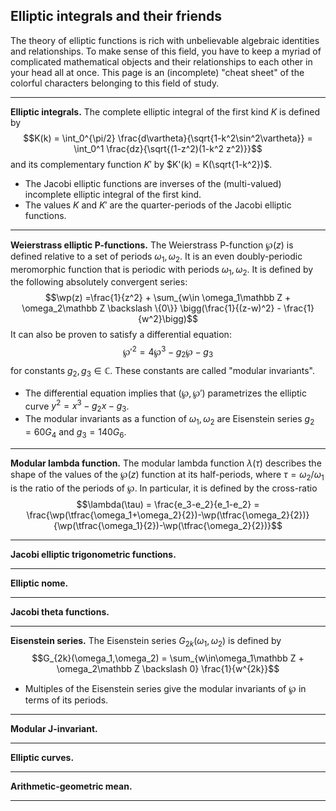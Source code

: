 ## Elliptic integrals and their friends

The theory of elliptic functions is rich with unbelievable algebraic identities and relationships. To make sense of this field, you have to keep a myriad of complicated mathematical objects and their relationships to each other in your head all at once. This page is an (incomplete) "cheat sheet" of the colorful characters belonging to this field of study.

<hr>

**Elliptic integrals.** The complete elliptic integral of the first kind $K$ is defined by $$K(k) = \int_0^{\pi/2} \frac{d\vartheta}{\sqrt{1-k^2\sin^2\vartheta}} = \int_0^1 \frac{dz}{\sqrt{(1-z^2)(1-k^2 z^2)}}$$ and its complementary function $K'$ by $K'(k) = K(\sqrt{1-k^2})$.

- The Jacobi elliptic functions are inverses of the (multi-valued) incomplete elliptic integral of the first kind.
- The values $K$ and $K'$ are the quarter-periods of the Jacobi elliptic functions.

<hr>

**Weierstrass elliptic P-functions.** The Weierstrass P-function $\wp(z)$ is defined relative to a set of periods $\omega_1,\omega_2$. It is an even doubly-periodic meromorphic function that is periodic with periods $\omega_1, \omega_2$. It is defined by the following absolutely convergent series: $$\wp(z) =\frac{1}{z^2} + \sum_{w\in \omega_1\mathbb Z + \omega_2\mathbb Z \backslash \{0\}} \bigg(\frac{1}{(z-w)^2} - \frac{1}{w^2}\bigg)$$ It can also be proven to satisfy a differential equation: $$\wp'^2 = 4\wp^3 - g_2 \wp - g_3$$ for constants $g_2,g_3\in\mathbb C$. These constants are called "modular invariants".

- The differential equation implies that $(\wp,\wp')$ parametrizes the elliptic curve $y^2 = x^3 - g_2 x - g_3$.
- The modular invariants as a function of $\omega_1,\omega_2$ are Eisenstein series $g_2 = 60 G_4$ and $g_3 = 140 G_6$.

<hr>

**Modular lambda function.** The modular lambda function $\lambda(\tau)$ describes the shape of the values of the $\wp(z)$ function at its half-periods, where $\tau = \omega_2/\omega_1$ is the ratio of the periods of $\wp$. In particular, it is defined by the cross-ratio $$\lambda(\tau) = \frac{e_3-e_2}{e_1-e_2} = \frac{\wp(\tfrac{\omega_1+\omega_2}{2})-\wp(\tfrac{\omega_2}{2})}{\wp(\tfrac{\omega_1}{2})-\wp(\tfrac{\omega_2}{2})}$$

<hr>

**Jacobi elliptic trigonometric functions.**

<hr>

**Elliptic nome.**

<hr>

**Jacobi theta functions.** 

<hr>

**Eisenstein series.** The Eisenstein series $G_{2k}(\omega_1,\omega_2)$ is defined by $$G_{2k}(\omega_1,\omega_2) = \sum_{w\in\omega_1\mathbb Z + \omega_2\mathbb Z \backslash 0} \frac{1}{w^{2k}}$$

- Multiples of the Eisenstein series give the modular invariants of $\wp$ in terms of its periods.

<hr>

**Modular J-invariant.**

<hr>

**Elliptic curves.**

<hr>

**Arithmetic-geometric mean.**

<hr>
